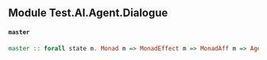 ## Module Test.AI.Agent.Dialogue

#### `master`

``` purescript
master :: forall state m. Monad m => MonadEffect m => MonadAff m => Agent state (chat :: Error) m
```



